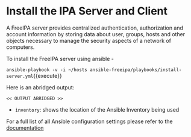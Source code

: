 # Install the IPA Server and Client

A FreeIPA server provides centralized authentication, authorization and account information by storing data about user, groups, hosts and other objects necessary to manage the security aspects of a network of computers. 

To install the FreeIPA server using ansible -

`ansible-playbook -v -i ~/hosts ansible-freeipa/playbooks/install-server.yml`{{execute}}

Here is an abridged output:
```
<< OUTPUT ABRIDGED >>
```

 - `inventory`: shows the location of the Ansible Inventory being used


For a full list of all Ansible configuration settings please refer to the [documentation](https://docs.ansible.com/ansible/latest/reference_appendices/config.html#ansible-configuration-settings)
